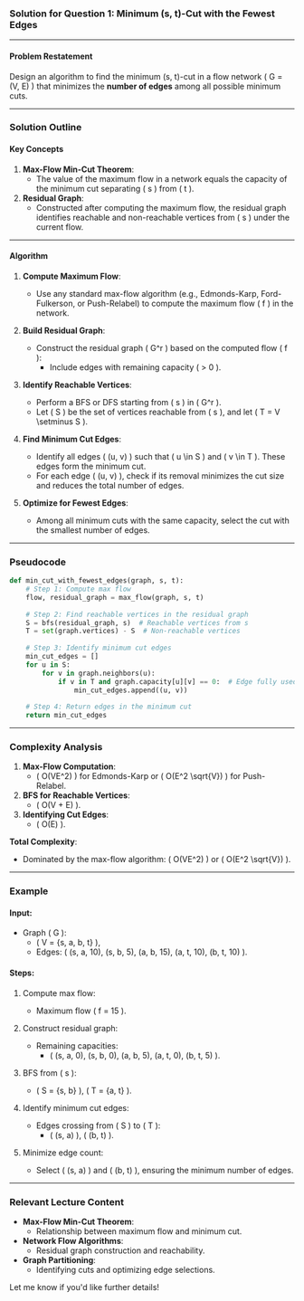 ### Solution for Question 1: Minimum (s, t)-Cut with the Fewest Edges

---

#### **Problem Restatement**
Design an algorithm to find the minimum (s, t)-cut in a flow network \( G = (V, E) \) that minimizes the **number of edges** among all possible minimum cuts.

---

### **Solution Outline**

#### **Key Concepts**
1. **Max-Flow Min-Cut Theorem**:
   - The value of the maximum flow in a network equals the capacity of the minimum cut separating \( s \) from \( t \).
2. **Residual Graph**:
   - Constructed after computing the maximum flow, the residual graph identifies reachable and non-reachable vertices from \( s \) under the current flow.

---

#### **Algorithm**

1. **Compute Maximum Flow**:
   - Use any standard max-flow algorithm (e.g., Edmonds-Karp, Ford-Fulkerson, or Push-Relabel) to compute the maximum flow \( f \) in the network.

2. **Build Residual Graph**:
   - Construct the residual graph \( G^r \) based on the computed flow \( f \):
     - Include edges with remaining capacity \( > 0 \).

3. **Identify Reachable Vertices**:
   - Perform a BFS or DFS starting from \( s \) in \( G^r \).
   - Let \( S \) be the set of vertices reachable from \( s \), and let \( T = V \setminus S \).

4. **Find Minimum Cut Edges**:
   - Identify all edges \( (u, v) \) such that \( u \in S \) and \( v \in T \). These edges form the minimum cut.
   - For each edge \( (u, v) \), check if its removal minimizes the cut size and reduces the total number of edges.

5. **Optimize for Fewest Edges**:
   - Among all minimum cuts with the same capacity, select the cut with the smallest number of edges.

---

### **Pseudocode**

```python
def min_cut_with_fewest_edges(graph, s, t):
    # Step 1: Compute max flow
    flow, residual_graph = max_flow(graph, s, t)
    
    # Step 2: Find reachable vertices in the residual graph
    S = bfs(residual_graph, s)  # Reachable vertices from s
    T = set(graph.vertices) - S  # Non-reachable vertices
    
    # Step 3: Identify minimum cut edges
    min_cut_edges = []
    for u in S:
        for v in graph.neighbors(u):
            if v in T and graph.capacity[u][v] == 0:  # Edge fully used
                min_cut_edges.append((u, v))
    
    # Step 4: Return edges in the minimum cut
    return min_cut_edges
```

---

### **Complexity Analysis**
1. **Max-Flow Computation**:
   - \( O(VE^2) \) for Edmonds-Karp or \( O(E^2 \sqrt{V}) \) for Push-Relabel.
2. **BFS for Reachable Vertices**:
   - \( O(V + E) \).
3. **Identifying Cut Edges**:
   - \( O(E) \).

**Total Complexity**:
- Dominated by the max-flow algorithm: \( O(VE^2) \) or \( O(E^2 \sqrt{V}) \).

---

### **Example**

#### **Input**:
- Graph \( G \):
  - \( V = \{s, a, b, t\} \),
  - Edges: \( (s, a, 10), (s, b, 5), (a, b, 15), (a, t, 10), (b, t, 10) \).

#### **Steps**:
1. Compute max flow:
   - Maximum flow \( f = 15 \).

2. Construct residual graph:
   - Remaining capacities:
     - \( (s, a, 0), (s, b, 0), (a, b, 5), (a, t, 0), (b, t, 5) \).

3. BFS from \( s \):
   - \( S = \{s, b\} \), \( T = \{a, t\} \).

4. Identify minimum cut edges:
   - Edges crossing from \( S \) to \( T \):
     - \( (s, a) \), \( (b, t) \).

5. Minimize edge count:
   - Select \( (s, a) \) and \( (b, t) \), ensuring the minimum number of edges.

---

### **Relevant Lecture Content**
- **Max-Flow Min-Cut Theorem**:
  - Relationship between maximum flow and minimum cut.
- **Network Flow Algorithms**:
  - Residual graph construction and reachability.
- **Graph Partitioning**:
  - Identifying cuts and optimizing edge selections. 

Let me know if you'd like further details!
